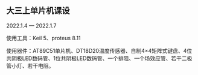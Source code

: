 ## 大三上单片机课设

2022.1.4 — 2022.1.7

使用工具：Keil 5、proteus 8.11

使用器件：AT89C51单片机、DT18D20温度传感器、自制4×4矩阵式键盘、4位共阴极LED数码管、1位共阴极LED数码管、一个排阻、一个场效应管、若干二极管小灯、若干电阻。
